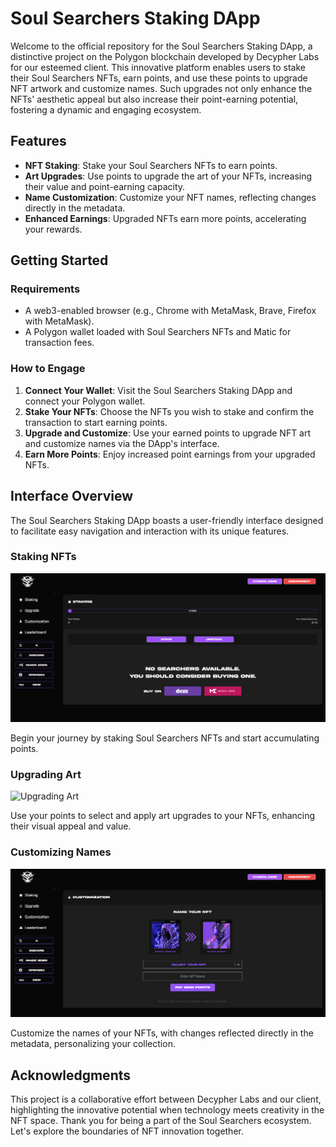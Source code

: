 # Soul Searchers Staking DApp

Welcome to the official repository for the Soul Searchers Staking DApp, a distinctive project on the Polygon blockchain developed by Decypher Labs for our esteemed client. This innovative platform enables users to stake their Soul Searchers NFTs, earn points, and use these points to upgrade NFT artwork and customize names. Such upgrades not only enhance the NFTs' aesthetic appeal but also increase their point-earning potential, fostering a dynamic and engaging ecosystem.

## Features

- **NFT Staking**: Stake your Soul Searchers NFTs to earn points.
- **Art Upgrades**: Use points to upgrade the art of your NFTs, increasing their value and point-earning capacity.
- **Name Customization**: Customize your NFT names, reflecting changes directly in the metadata.
- **Enhanced Earnings**: Upgraded NFTs earn more points, accelerating your rewards.

## Getting Started

### Requirements

- A web3-enabled browser (e.g., Chrome with MetaMask, Brave, Firefox with MetaMask).
- A Polygon wallet loaded with Soul Searchers NFTs and Matic for transaction fees.

### How to Engage

1. **Connect Your Wallet**: Visit the Soul Searchers Staking DApp and connect your Polygon wallet.
2. **Stake Your NFTs**: Choose the NFTs you wish to stake and confirm the transaction to start earning points.
3. **Upgrade and Customize**: Use your earned points to upgrade NFT art and customize names via the DApp's interface.
4. **Earn More Points**: Enjoy increased point earnings from your upgraded NFTs.

## Interface Overview

The Soul Searchers Staking DApp boasts a user-friendly interface designed to facilitate easy navigation and interaction with its unique features.

### Staking NFTs

![Staking NFTs](public/1.png "Stake your Soul Searchers NFTs")

Begin your journey by staking Soul Searchers NFTs and start accumulating points.

### Upgrading Art

![Upgrading Art](public/2.png "Upgrade your NFT art")

Use your points to select and apply art upgrades to your NFTs, enhancing their visual appeal and value.

### Customizing Names

![Customizing Names](public/3.png "Customize your NFT names")

Customize the names of your NFTs, with changes reflected directly in the metadata, personalizing your collection.

## Acknowledgments

This project is a collaborative effort between Decypher Labs and our client, highlighting the innovative potential when technology meets creativity in the NFT space.
Thank you for being a part of the Soul Searchers ecosystem. Let's explore the boundaries of NFT innovation together.
